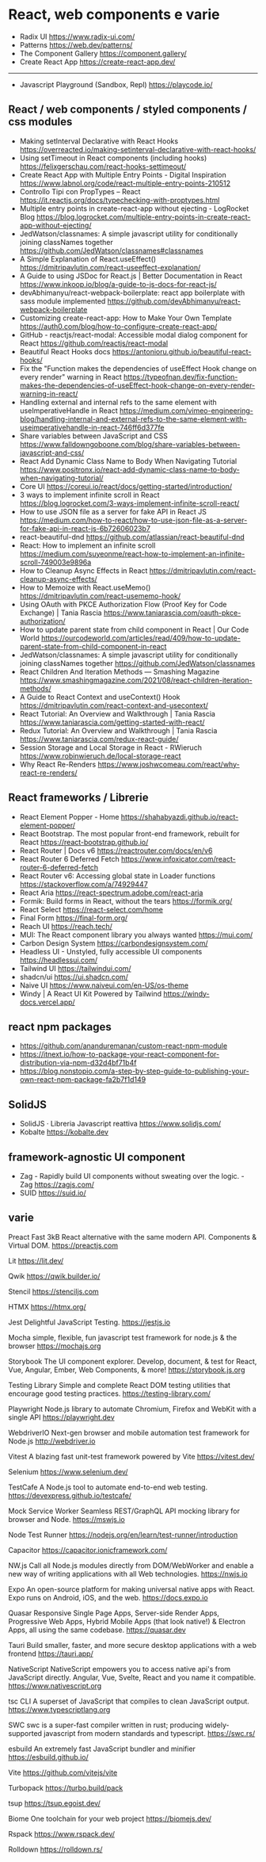 # React, web components e varie

* Radix UI <https://www.radix-ui.com/>
* Patterns <https://web.dev/patterns/>
* The Component Gallery <https://component.gallery/>
* Create React App <https://create-react-app.dev/>

---

* Javascript Playground (Sandbox, Repl) <https://playcode.io/>


## React / web components / styled components / css modules
* Making setInterval Declarative with React Hooks <https://overreacted.io/making-setinterval-declarative-with-react-hooks/>
* Using setTimeout in React components (including hooks) <https://felixgerschau.com/react-hooks-settimeout/>
* Create React App with Multiple Entry Points - Digital Inspiration <https://www.labnol.org/code/react-multiple-entry-points-210512>
* Controllo Tipi con PropTypes – React <https://it.reactjs.org/docs/typechecking-with-proptypes.html>
* Multiple entry points in create-react-app without ejecting - LogRocket Blog <https://blog.logrocket.com/multiple-entry-points-in-create-react-app-without-ejecting/>
* JedWatson/classnames: A simple javascript utility for conditionally joining classNames together <https://github.com/JedWatson/classnames#classnames>
* A Simple Explanation of React.useEffect() <https://dmitripavlutin.com/react-useeffect-explanation/>
* A Guide to using JSDoc for React.js | Better Documentation in React <https://www.inkoop.io/blog/a-guide-to-js-docs-for-react-js/>
* devAbhimanyu/react-webpack-boilerplate: react app boilerplate with sass module implemented <https://github.com/devAbhimanyu/react-webpack-boilerplate>
* Customizing create-react-app: How to Make Your Own Template <https://auth0.com/blog/how-to-configure-create-react-app/>
* GitHub - reactjs/react-modal: Accessible modal dialog component for React <https://github.com/reactjs/react-modal>
* Beautiful React Hooks docs <https://antonioru.github.io/beautiful-react-hooks/>
* Fix the "Function makes the dependencies of useEffect Hook change on every render" warning in React <https://typeofnan.dev/fix-function-makes-the-dependencies-of-useEffect-hook-change-on-every-render-warning-in-react/>
* Handling external and internal refs to the same element with useImperativeHandle in React <https://medium.com/vimeo-engineering-blog/handling-internal-and-external-refs-to-the-same-element-with-useimperativehandle-in-react-746ff6d377fe>
* Share variables between JavaScript and CSS <https://www.falldowngoboone.com/blog/share-variables-between-javascript-and-css/>
* React Add Dynamic Class Name to Body When Navigating Tutorial <https://www.positronx.io/react-add-dynamic-class-name-to-body-when-navigating-tutorial/>
* Core UI <https://coreui.io/react/docs/getting-started/introduction/>
* 3 ways to implement infinite scroll in React <https://blog.logrocket.com/3-ways-implement-infinite-scroll-react/>
* How to use JSON file as a server for fake API in React JS <https://medium.com/how-to-react/how-to-use-json-file-as-a-server-for-fake-api-in-react-js-6b72606023b7>
* react-beautiful-dnd <https://github.com/atlassian/react-beautiful-dnd>
* React: How to implement an infinite scroll <https://medium.com/suyeonme/react-how-to-implement-an-infinite-scroll-749003e9896a>
* How to Cleanup Async Effects in React <https://dmitripavlutin.com/react-cleanup-async-effects/>
* How to Memoize with React.useMemo() <https://dmitripavlutin.com/react-usememo-hook/>
* Using OAuth with PKCE Authorization Flow (Proof Key for Code Exchange) | Tania Rascia <https://www.taniarascia.com/oauth-pkce-authorization/>
* How to update parent state from child component in React | Our Code World <https://ourcodeworld.com/articles/read/409/how-to-update-parent-state-from-child-component-in-react>
* JedWatson/classnames: A simple javascript utility for conditionally joining classNames together <https://github.com/JedWatson/classnames>
* React Children And Iteration Methods — Smashing Magazine <https://www.smashingmagazine.com/2021/08/react-children-iteration-methods/>
* A Guide to React Context and useContext() Hook <https://dmitripavlutin.com/react-context-and-usecontext/>
* React Tutorial: An Overview and Walkthrough | Tania Rascia <https://www.taniarascia.com/getting-started-with-react/>
* Redux Tutorial: An Overview and Walkthrough | Tania Rascia <https://www.taniarascia.com/redux-react-guide/>
* Session Storage and Local Storage in React - RWieruch <https://www.robinwieruch.de/local-storage-react>
* Why React Re-Renders <https://www.joshwcomeau.com/react/why-react-re-renders/>

## React frameworks / Librerie
* React Element Popper - Home <https://shahabyazdi.github.io/react-element-popper/>
* React Bootstrap. The most popular front-end framework, rebuilt for React <https://react-bootstrap.github.io/>
* React Router | Docs v6 <https://reactrouter.com/docs/en/v6>
* React Router 6 Deferred Fetch <https://www.infoxicator.com/react-router-6-deferred-fetch>
* React Router v6: Accessing global state in Loader functions <https://stackoverflow.com/a/74929447>
* React Aria <https://react-spectrum.adobe.com/react-aria>
* Formik: Build forms in React, without the tears <https://formik.org/>
* React Select <https://react-select.com/home>
* Final Form <https://final-form.org/>
* Reach UI <https://reach.tech/>
* MUI: The React component library you always wanted <https://mui.com/>
* Carbon Design System <https://carbondesignsystem.com/>
* Headless UI - Unstyled, fully accessible UI components <https://headlessui.com/>
* Tailwind UI <https://tailwindui.com/>
* shadcn/ui <https://ui.shadcn.com/>
* Naive UI <https://www.naiveui.com/en-US/os-theme>
* Windy | A React UI Kit Powered by Tailwind <https://windy-docs.vercel.app/>



## react npm packages
* https://github.com/ananduremanan/custom-react-npm-module
* https://itnext.io/how-to-package-your-react-component-for-distribution-via-npm-d32d4bf71b4f
* https://blog.nonstopio.com/a-step-by-step-guide-to-publishing-your-own-react-npm-package-fa2b7f1d149


## SolidJS
* SolidJS · Libreria Javascript reattiva <https://www.solidjs.com/>
* Kobalte <https://kobalte.dev>



## framework-agnostic UI component

* Zag - Rapidly build UI components without sweating over the logic. - Zag <https://zagjs.com/>
* SUID <https://suid.io/>


## varie


Preact
Fast 3kB React alternative with the same modern API. Components & Virtual DOM.
<https://preactjs.com>

Lit
https://lit.dev/

Qwik
https://qwik.builder.io/

Stencil
https://stenciljs.com

HTMX
https://htmx.org/

Jest
Delightful JavaScript Testing.
https://jestjs.io

Mocha
️simple, flexible, fun javascript test framework for node.js & the browser
https://mochajs.org

Storybook
The UI component explorer. Develop, document, & test for React, Vue, Angular, Ember, Web Components, & more!
https://storybook.js.org

Testing Library
Simple and complete React DOM testing utilities that encourage good testing practices.
https://testing-library.com/

Playwright
Node.js library to automate Chromium, Firefox and WebKit with a single API
https://playwright.dev

WebdriverIO
Next-gen browser and mobile automation test framework for Node.js
http://webdriver.io

Vitest
A blazing fast unit-test framework powered by Vite
https://vitest.dev/

Selenium
https://www.selenium.dev/

TestCafe
A Node.js tool to automate end-to-end web testing.
https://devexpress.github.io/testcafe/

Mock Service Worker
Seamless REST/GraphQL API mocking library for browser and Node.
https://mswjs.io

Node Test Runner
https://nodejs.org/en/learn/test-runner/introduction

Capacitor
https://capacitor.ionicframework.com/

NW.js
Call all Node.js modules directly from DOM/WebWorker and enable a new way of writing applications with all Web technologies.
https://nwjs.io

Expo
An open-source platform for making universal native apps with React. Expo runs on Android, iOS, and the web.
https://docs.expo.io

Quasar
Responsive Single Page Apps, Server-side Render Apps, Progressive Web Apps, Hybrid Mobile Apps (that look native!) & Electron Apps, all using the same codebase.
https://quasar.dev

Tauri
Build smaller, faster, and more secure desktop applications with a web frontend
https://tauri.app/

NativeScript
NativeScript empowers you to access native api's from JavaScript directly. Angular, Vue, Svelte, React and you name it compatible.
https://www.nativescript.org

tsc CLI
A superset of JavaScript that compiles to clean JavaScript output.
https://www.typescriptlang.org

SWC
swc is a super-fast compiler written in rust; producing widely-supported javascript from modern standards and typescript.
https://swc.rs/

esbuild
An extremely fast JavaScript bundler and minifier
https://esbuild.github.io/

Vite
https://github.com/vitejs/vite

Turbopack
https://turbo.build/pack

tsup
https://tsup.egoist.dev/

Biome
One toolchain for your web project
https://biomejs.dev/

Rspack
https://www.rspack.dev/

Rolldown
https://rolldown.rs/
